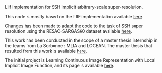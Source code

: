 Liif implementation for SSH implicit arbitrary-scale super-resolution.  

This code is mostly based on the LIIF implementation available [here](https://github.com/yinboc/liif).   

Changes has been made to adapt the code to the task of SSH super resolution using the RESAC-SARGAS60 dataset available [here](https://data.ipsl.fr/catalog/srv/eng/catalog.search#/metadata/c3c33afe-2a37-42e1-bb29-21428387f658).  

This work has been conducted in the scope of a master thesis internship in the teams from La Sorbonne : MLIA and LOCEAN. The master thesis that resulted from this work is available [here](https://github.com/jgmlegoff/ssh-downscaling).

The initial project is Learning Continuous Image Representation with Local Implicit Image Function, and its page is available [here](https://yinboc.github.io/liif/).
